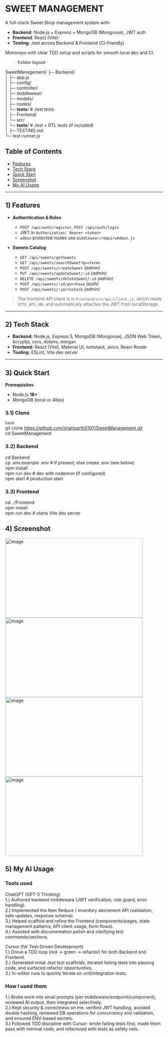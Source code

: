 # SWEET MANAGEMENT 

A full-stack Sweet Shop management system with:
- **Backend**: Node.js + Express + MongoDB (Mongoose), JWT auth
- **Frontend**: React (Vite)
- **Testing**: Jest across Backend & Frontend (CI-friendly)

Monorepo with clear TDD setup and scripts for smooth local dev and CI.

> **Folder layout**
> 
SweetManagement/
├─ Backend/ <br>
│  ├─ app.js<br>
│  ├─ config/<br>
│  ├─ controller/<br>
│  ├─ middlewear/<br>
│  ├─ models/<br>
│  ├─ routes/<br>
│  └─ __tests__/        # Jest tests<br>
│
├─ Frontend/<br>
│  └─ src/<br>
│     └─ __tests__/       # Jest + RTL tests (if included)<br>
│
├─ TESTING.md<br>
└─ test-runner.js<br>


## Table of Contents
- [Features](#Features)
- [Tech Stack](#Tech-Stack)
- [Quick Start](#quick-start)
- [Screenshot](#screenshot)
- [My AI Usage](#my-ai-usage)

---



## 1) Features

- **Authentication & Roles**
  - `POST /api/auth/register`, `POST /api/auth/login`
  - JWT in `Authorization: Bearer <token>`
  - `admin` protected routes use `middlewear/requireAdmin.js`

- **Sweets Catalog**
  - `GET /api/sweets/getSweets`
  - `GET /api/sweets/searchSweet?q=<term>`
  - `POST /api/sweets/createSweet` *(admin)*
  - `PUT /api/sweets/updateSweet/:id` *(admin)*
  - `DELETE /api/sweets/deleteSweet/:id` *(admin)*
  - `POST /api/sweets/:id/purchase` *(auth)*
  - `POST /api/sweets/:id/restock` *(admin)*

> The frontend API client is in `Frontend/src/api/client.js`, which reads `VITE_API_URL` and automatically attaches the JWT from localStorage.

---

## 2) Tech Stack

- **Backend:** Node.js, Express 5, MongoDB (Mongoose), JSON Web Token, bcryptjs, cors, dotenv, morgan
- **Frontend:** React (Vite), Material UI, notistack, axios, React Router
- **Tooling:** ESLint, Vite dev server

---

## 3) Quick Start

**Prerequisites**
- Node.js **18+**
- MongoDB (local or Atlas)

### 3.1) Clone
```bash```<br>
git clone https://github.com/shahparth0107/SweetManagement.git<br>
cd SweetManagement

### 3.2) Backend
cd Backend<br>
cp .env.example .env   # if present; else create .env (see below)<br>
npm install<br>
npm run dev            # dev with nodemon (if configured)<br>
npm start              # production start<br>

### 3.3) Frontend
cd ../Frontend<br>
npm install<br>
npm run dev            # starts Vite dev server<br>

## 4) Screenshot

<img width="440" height="254" alt="image" src="https://github.com/user-attachments/assets/1a4c5f9f-402b-4559-8321-65138ac87d07" />

<img width="440" height="254" alt="image" src="https://github.com/user-attachments/assets/409d86be-91d5-45e9-b50c-c30b32e02746" />
<img width="440" height="254" alt="image" src="https://github.com/user-attachments/assets/725bed4f-29fd-4cb2-ba83-279c86a452a2" />
<img width="440" height="254" alt="image" src="https://github.com/user-attachments/assets/0ed4c704-a606-4872-bd09-b53aa02331b2" />








## 5) My AI Usage 
### Tools used
ChatGPT (GPT-5 Thinking)<br>
1.) Authored backend middleware (JWT verification, role guard, error handling).<br>
2.) Implemented the Item Reduce / inventory decrement API (validation, safe updates, response schema).<br>
3.) Helped scaffold and refine the Frontend (components/pages, state management patterns, API client usage, form flows).<br>
4.) Assisted with documentation polish and clarifying test commands/sections.<br>

Cursor (for Test-Driven Development)<br>
1.) Drove a TDD loop (red → green → refactor) for both Backend and Frontend.<br>
2.) Generated initial Jest test scaffolds, iterated failing tests into passing code, and surfaced refactor opportunities.<br>
3.) In-editor runs to quickly iterate on unit/integration tests.<br>

### How I used them

1.) Broke work into small prompts (per middleware/endpoint/component), reviewed AI output, then integrated selectively.<br>
2.) Kept security & correctness on me: verified JWT handling, avoided double hashing, reviewed DB operations for concurrency and validation, and ensured ENV-based secrets.<br>
3.) Followed TDD discipline with Cursor: wrote failing tests first, made them pass with minimal code, and refactored with tests as safety nets.<br>



